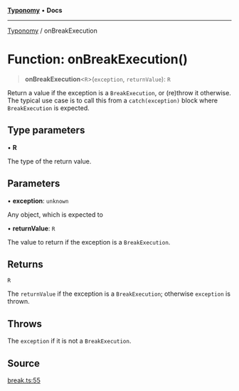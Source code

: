 [**Typonomy**](../README.md) • **Docs**

***

[Typonomy](../globals.md) / onBreakExecution

# Function: onBreakExecution()

> **onBreakExecution**\<`R`\>(`exception`, `returnValue`): `R`

Return a value if the exception is a `BreakExecution`, or (re)throw it otherwise.
The typical use case is to call this from a `catch(exception)` block where `BreakExecution` is expected.

## Type parameters

• **R**

The type of the return value.

## Parameters

• **exception**: `unknown`

Any object, which is expected to

• **returnValue**: `R`

The value to return if the exception is a `BreakExecution`.

## Returns

`R`

The `returnValue` if the exception is a `BreakExecution`; otherwise `exception` is thrown.

## Throws

The `exception` if it is not a `BreakExecution`.

## Source

[break.ts:55](https://github.com/softcraft-development/typonomy/blob/bcea019d216cf7f686cf96fe07d66281dfcae070/src/break.ts#L55)
